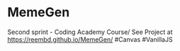 # MemeGen
Second sprint - Coding Academy Course/
See Project at https://reembd.github.io/MemeGen/
#Canvas #VanillaJS
